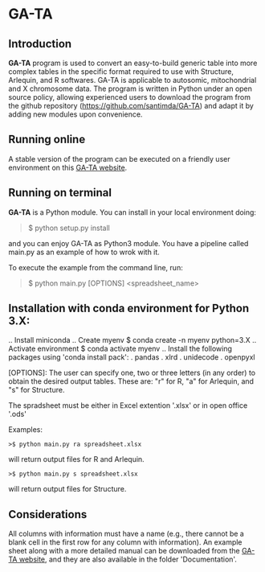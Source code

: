 # GA-TA 

## Introduction
**GA-TA**  program is used to convert an easy-to-build generic table into more complex tables in the specific format required to use with Structure, Arlequin, and R softwares. GA-TA is applicable to autosomic, mitochondrial and X chromosome data. The program is written in Python under an open source policy, allowing experienced users to download the program from the github repository (https://github.com/santimda/GA-TA) and adapt it by adding new modules upon convenience.

## Running online
 A stable version of the program can be executed on a friendly user environment on this [GA-TA website](http://gata.fcaglp.unlp.edu.ar/).

## Running on terminal

**GA-TA** is a Python module. You can install in your local environment doing:
   
   >$ python setup.py install

and you can enjoy GA-TA as Python3 module. You have a pipeline called main.py as an example of how to wrok with it.

To execute the example from the command line, run:
   >$ python main.py [OPTIONS] <spreadsheet_name>  

## Installation with conda environment for Python 3.X:
.. Install miniconda
.. Create myenv
$  conda create -n myenv python=3.X
.. Activate environment
$  conda activate myenv
.. Install the following packages using 'conda install pack':
. pandas
. xlrd
. unidecode
. openpyxl

[OPTIONS]: The user can specify one, two or three letters (in any order) to obtain the desired output tables. These are: "r" for R, "a" for Arlequin, and "s" for Structure. 

The spradsheet must be either in Excel extention '.xlsx' or in open office '.ods'

Examples:

	>$ python main.py ra spreadsheet.xlsx

will return output files for R and Arlequin.

	>$ python main.py s spreadsheet.xlsx

will return output files for Structure.

## Considerations 

All columns with information must have a name (e.g., there cannot be a blank cell in the first row for any column with information). An example sheet along with a more detailed manual can be downloaded from the [GA-TA website](http://gata.fcaglp.unlp.edu.ar/), and they are also available in the folder 'Documentation'.
